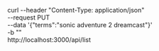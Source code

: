 curl --header "Content-Type: application/json" \
  --request PUT \
  --data '{"terms":"sonic adventure 2 dreamcast"}' \
  -b "" \
  http://localhost:3000/api/list